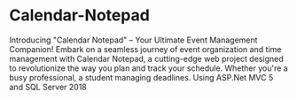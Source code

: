 # Calendar-Notepad
Introducing "Calendar Notepad" – Your Ultimate Event Management Companion!  Embark on a seamless journey of event organization and time management with Calendar Notepad, a cutting-edge web project designed to revolutionize the way you plan and track your schedule. Whether you're a busy professional, a student managing deadlines.
Using ASP.Net MVC 5 and SQL Server 2018
